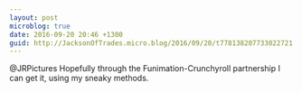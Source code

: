 ```yaml
---
layout: post
microblog: true
date: 2016-09-20 20:46 +1300
guid: http://JacksonOfTrades.micro.blog/2016/09/20/t778138207733022721.html
---
```

@JRPictures Hopefully through the Funimation-Crunchyroll partnership I can get it, using my sneaky methods.
